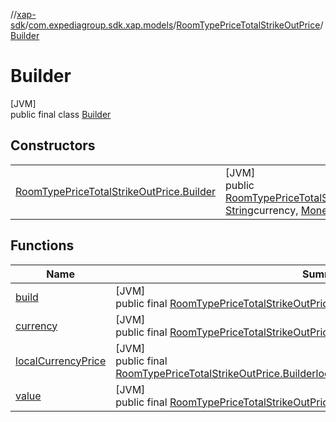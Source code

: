 //[xap-sdk](../../../../index.md)/[com.expediagroup.sdk.xap.models](../../index.md)/[RoomTypePriceTotalStrikeOutPrice](../index.md)/[Builder](index.md)

# Builder

[JVM]\
public final class [Builder](index.md)

## Constructors

| | |
|---|---|
| [RoomTypePriceTotalStrikeOutPrice.Builder](-room-type-price-total-strike-out-price.-builder.md) | [JVM]<br>public [RoomTypePriceTotalStrikeOutPrice.Builder](index.md)[RoomTypePriceTotalStrikeOutPrice.Builder](-room-type-price-total-strike-out-price.-builder.md)([String](https://docs.oracle.com/javase/8/docs/api/java/lang/String.html)value, [String](https://docs.oracle.com/javase/8/docs/api/java/lang/String.html)currency, [Money](../../-money/index.md)localCurrencyPrice) |

## Functions

| Name | Summary |
|---|---|
| [build](build.md) | [JVM]<br>public final [RoomTypePriceTotalStrikeOutPrice](../index.md)[build](build.md)() |
| [currency](currency.md) | [JVM]<br>public final [RoomTypePriceTotalStrikeOutPrice.Builder](index.md)[currency](currency.md)([String](https://docs.oracle.com/javase/8/docs/api/java/lang/String.html)currency) |
| [localCurrencyPrice](local-currency-price.md) | [JVM]<br>public final [RoomTypePriceTotalStrikeOutPrice.Builder](index.md)[localCurrencyPrice](local-currency-price.md)([Money](../../-money/index.md)localCurrencyPrice) |
| [value](value.md) | [JVM]<br>public final [RoomTypePriceTotalStrikeOutPrice.Builder](index.md)[value](value.md)([String](https://docs.oracle.com/javase/8/docs/api/java/lang/String.html)value) |
